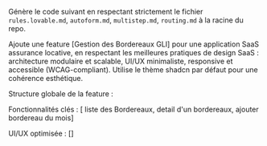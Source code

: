 Génère le code suivant en respectant strictement le fichier `rules.lovable.md`, `autoform.md`, `multistep.md`, `routing.md` à la racine du repo.

Ajoute une feature [Gestion des Bordereaux GLI] pour une application SaaS assurance locative, en respectant les meilleures pratiques de design SaaS : architecture modulaire et scalable, UI/UX minimaliste, responsive et accessible (WCAG-compliant). Utilise le thème shadcn par défaut pour une cohérence esthétique.

Structure globale de la feature :

Fonctionnalités clés : [ liste des Bordereaux, detail d'un bordereaux, ajouter bordereau du mois]

UI/UX optimisée : []
